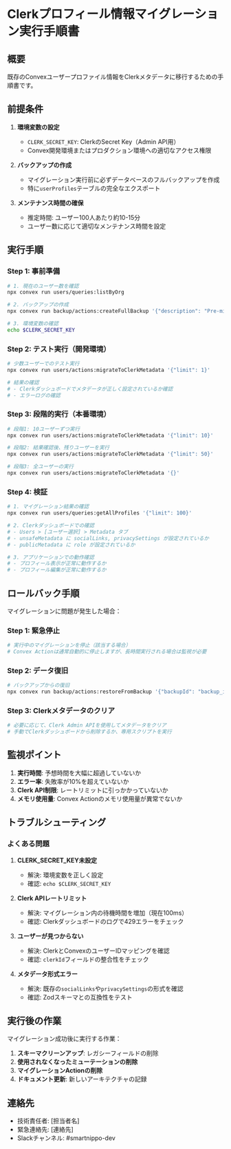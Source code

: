 # Clerkプロフィール情報マイグレーション実行手順書

## 概要

既存のConvexユーザープロファイル情報をClerkメタデータに移行するための手順書です。

## 前提条件

1. **環境変数の設定**
   - `CLERK_SECRET_KEY`: ClerkのSecret Key（Admin API用）
   - Convex開発環境またはプロダクション環境への適切なアクセス権限

2. **バックアップの作成**
   - マイグレーション実行前に必ずデータベースのフルバックアップを作成
   - 特に`userProfiles`テーブルの完全なエクスポート

3. **メンテナンス時間の確保**
   - 推定時間: ユーザー100人あたり約10-15分
   - ユーザー数に応じて適切なメンテナンス時間を設定

## 実行手順

### Step 1: 事前準備

```bash
# 1. 現在のユーザー数を確認
npx convex run users/queries:listByOrg

# 2. バックアップの作成
npx convex run backup/actions:createFullBackup '{"description": "Pre-migration backup"}'

# 3. 環境変数の確認
echo $CLERK_SECRET_KEY
```

### Step 2: テスト実行（開発環境）

```bash
# 少数ユーザーでのテスト実行
npx convex run users/actions:migrateToClerkMetadata '{"limit": 1}'

# 結果の確認
# - Clerkダッシュボードでメタデータが正しく設定されているか確認
# - エラーログの確認
```

### Step 3: 段階的実行（本番環境）

```bash
# 段階1: 10ユーザーずつ実行
npx convex run users/actions:migrateToClerkMetadata '{"limit": 10}'

# 段階2: 結果確認後、残りユーザーを実行
npx convex run users/actions:migrateToClerkMetadata '{"limit": 50}'

# 段階3: 全ユーザーの実行
npx convex run users/actions:migrateToClerkMetadata '{}'
```

### Step 4: 検証

```bash
# 1. マイグレーション結果の確認
npx convex run users/queries:getAllProfiles '{"limit": 100}'

# 2. Clerkダッシュボードでの確認
# - Users > [ユーザー選択] > Metadata タブ
# - unsafeMetadata に socialLinks, privacySettings が設定されているか
# - publicMetadata に role が設定されているか

# 3. アプリケーションでの動作確認
# - プロフィール表示が正常に動作するか
# - プロフィール編集が正常に動作するか
```

## ロールバック手順

マイグレーションに問題が発生した場合：

### Step 1: 緊急停止

```bash
# 実行中のマイグレーションを停止（該当する場合）
# Convex Actionは通常自動的に停止しますが、長時間実行される場合は監視が必要
```

### Step 2: データ復旧

```bash
# バックアップからの復旧
npx convex run backup/actions:restoreFromBackup '{"backupId": "backup_id_here"}'
```

### Step 3: Clerkメタデータのクリア

```bash
# 必要に応じて、Clerk Admin APIを使用してメタデータをクリア
# 手動でClerkダッシュボードから削除するか、専用スクリプトを実行
```

## 監視ポイント

1. **実行時間**: 予想時間を大幅に超過していないか
2. **エラー率**: 失敗率が10%を超えていないか
3. **Clerk API制限**: レートリミットに引っかかっていないか
4. **メモリ使用量**: Convex Actionのメモリ使用量が異常でないか

## トラブルシューティング

### よくある問題

1. **CLERK_SECRET_KEY未設定**
   - 解決: 環境変数を正しく設定
   - 確認: `echo $CLERK_SECRET_KEY`

2. **Clerk APIレートリミット**
   - 解決: マイグレーション内の待機時間を増加（現在100ms）
   - 確認: Clerkダッシュボードのログで429エラーをチェック

3. **ユーザーが見つからない**
   - 解決: ClerkとConvexのユーザーIDマッピングを確認
   - 確認: `clerkId`フィールドの整合性をチェック

4. **メタデータ形式エラー**
   - 解決: 既存の`socialLinks`や`privacySettings`の形式を確認
   - 確認: Zodスキーマとの互換性をテスト

## 実行後の作業

マイグレーション成功後に実行する作業：

1. **スキーマクリーンアップ**: レガシーフィールドの削除
2. **使用されなくなったミューテーションの削除**
3. **マイグレーションActionの削除**
4. **ドキュメント更新**: 新しいアーキテクチャの記録

## 連絡先

- 技術責任者: [担当者名]
- 緊急連絡先: [連絡先]
- Slackチャンネル: #smartnippo-dev
